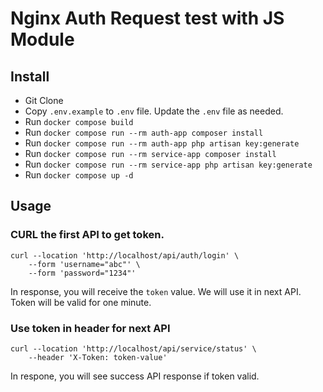 # Nginx Auth Request test with JS Module

## Install
- Git Clone
- Copy `.env.example` to `.env` file. Update the `.env` file as needed.
- Run `docker compose build`
- Run `docker compose run --rm auth-app composer install`
- Run `docker compose run --rm auth-app php artisan key:generate`
- Run `docker compose run --rm service-app composer install`
- Run `docker compose run --rm service-app php artisan key:generate`
- Run `docker compose up -d`

## Usage

### CURL the first API to get token.

```
curl --location 'http://localhost/api/auth/login' \
    --form 'username="abc"' \
    --form 'password="1234"'
```

In response, you will receive the `token` value. We will use it in next API. Token will be valid for one minute.

### Use token in header for next API

```
curl --location 'http://localhost/api/service/status' \
    --header 'X-Token: token-value'
```

In respone, you will see success API response if token valid.
